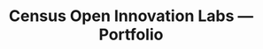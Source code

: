 ---
permalink: /portfolio/
title: "Census Open Innovation Labs — Portfolio"
description: "Showcase our program and how public can engage"
layout: portfolio
class: portfolio

header:
  - name: Portfolio
    blurb: COIL matchmakes incredible collaborators with the tech, data, and funds they need to solve America's biggest challenges. All programs included below are run by COIL.


project-card-custom-class-ul: desktop:flex-row
project-card-group:
  - name: Census Accelerate
    class: accelerate
    image: ../assets/img/projects/census-accelerate-graphic.png
    alt:
    blurb: Paired professional creatives with community organizations to develop search-optimized digital content to increase 2020 Census response rates.
    external-link: https://accelerate.census.gov/
  - name: Census Solutions Workshops
    class: solutions-workshops
    image: ../assets/img/projects/census-solutions-graphic.png
    alt:
    blurb: Taught Census Bureau employees new and creative strategies to achieve their mission while focusing on the needs of communities they are serving.
    external-link: https://www2.census.gov/about/partners/sdc/resources/m2toolkit.pdf
  - name: Open Data for Good Grand Challenge
    class: open-data
    image: ../assets/img/projects/open-data-grand-challenge-graphic.png
    alt:
    blurb: Advanced some of the most promising technology solutions built with open data and rewarded exemplary uses of federal open data.
    external-link: https://opportunity.census.gov/prize-challenge/#:~:text=What%20is%20It%3F,solve%20problems%20for%20the%20public.
  - name: Get Out the Count Video Challenge
    class: video-challenge
    image: ../assets/img/projects/get-out-count-graphic.png
    alt:
    blurb: Rewarded the most impactful, accurate, inspiring, funny, creative, and culturally relevant videos to educate the masses about the 2020 Census and mobilized communities to respond.
    external-link: https://accelerate.census.gov/awards/
---